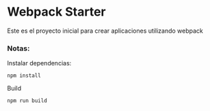 # Webpack Starter

Este es el proyecto inicial para crear aplicaciones utilizando webpack

### Notas:

Instalar dependencias:
```
npm install
```

Build
```
npm run build
```
